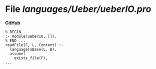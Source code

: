 # File _languages/Ueber/ueberIO.pro_
**[GitHub](https://github.com/softlang/yas/blob/master/languages/Ueber/ueberIO.pro)**
```
% BEGIN ...
:- module(ueberIO, []).
% END ...
readFile(F, L, Content) :-
  languageToBase(L, B),
  assume(
    exists_file(F),
...
```
